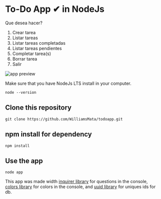 # To-Do App ✔ in NodeJs

Que desea hacer?

1. Crear tarea
2. Listar tareas
3. Listar tareas completadas
4. Listar tareas pendientes
5. Completar tarea(s)
6. Borrar tarea
7. Salir

![app preview](https://i.ibb.co/1XD35MG/todo-list-node.png)

Make sure that you have NodeJs LTS install in your computer.

```console
node --version
```

## Clone this repository

```console
git clone https://github.com/WilliamsMata/todoapp.git
```

## npm install for dependency

```console
npm install
```

## Use the app

```console
node app
```

This app was made width [inquirer library](https://github.com/SBoudrias/Inquirer.js) for questions in the console, [colors library](https://github.com/Marak/colors.js) for colors in the console, and [uuid library](https://github.com/uuidjs/uuid) for uniques ids for db.
